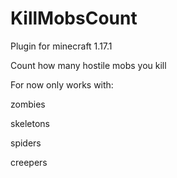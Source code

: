 # KillMobsCount
 
Plugin for minecraft 1.17.1



Count how many hostile mobs you kill



For now only works with: 

zombies

skeletons

spiders

creepers

